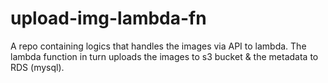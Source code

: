 # upload-img-lambda-fn
A repo containing logics that handles the images via API to lambda. The lambda function in turn uploads the images to s3 bucket &amp; the metadata to RDS (mysql). 

